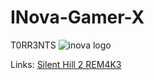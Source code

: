 # INova-Gamer-X
T0RR3NTS
 ![inova logo](https://github.com/user-attachments/assets/38ed52f0-17d3-4442-aeff-e45e4337b81d)
 
 
 Links:
 [Silent Hill 2 REM4K3](https://github.com/Mathews324/INova-Gamer-X/blob/main/ssssssshhhhhhhhh222.torrent)
